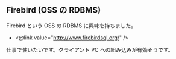 ## Firebird (OSS の RDBMS)

 Firebird という OSS の RDBMS に興味を持ちました。

 *  <@link value="http://www.firebirdsql.org/" />

 仕事で使いたいです。クライアント PC への組み込みが有効そうです。
